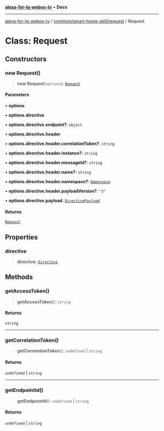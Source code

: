 [**alexa-for-lg-webos-tv**](../../../../README.md) • **Docs**

***

[alexa-for-lg-webos-tv](../../../../modules.md) / [common/smart-home-skill/request](../README.md) / Request

# Class: Request

## Constructors

### new Request()

> **new Request**(`options`): [`Request`](Request.md)

#### Parameters

• **options**

• **options.directive**

• **options.directive.endpoint?**: `object`

• **options.directive.header**

• **options.directive.header.correlationToken?**: `string`

• **options.directive.header.instance?**: `string`

• **options.directive.header.messageId?**: `string`

• **options.directive.header.name?**: `string`

• **options.directive.header.namespace?**: [`Namespace`](../../common/type-aliases/Namespace.md)

• **options.directive.header.payloadVersion?**: `"3"`

• **options.directive.payload**: [`DirectivePayload`](../interfaces/DirectivePayload.md)

#### Returns

[`Request`](Request.md)

## Properties

### directive

> **directive**: [`Directive`](../interfaces/Directive.md)

## Methods

### getAccessToken()

> **getAccessToken**(): `string`

#### Returns

`string`

***

### getCorrelationToken()

> **getCorrelationToken**(): `undefined` \| `string`

#### Returns

`undefined` \| `string`

***

### getEndpointId()

> **getEndpointId**(): `undefined` \| `string`

#### Returns

`undefined` \| `string`
